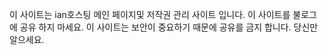 이 사이트는 ian호스팅 메인 페이지및 저작권 관리 사이트 입니다.
이 사이트를 불로그에 공유 하지 마세요.
이 사이트는 보안이 중요하기 때문에 공유를 금지 합니다.
당신만 알으세요.

